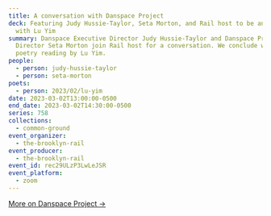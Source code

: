 ```yaml
---
title: A conversation with Danspace Project
deck: Featuring Judy Hussie-Taylor, Seta Morton, and Rail host to be announced,
  with Lu Yim
summary: Danspace Executive Director Judy Hussie-Taylor and Danspace Program
  Director Seta Morton join Rail host for a conversation. We conclude with a
  poetry reading by Lu Yim.
people:
  - person: judy-hussie-taylor
  - person: seta-morton
poets:
  - person: 2023/02/lu-yim
date: 2023-03-02T13:00:00-0500
end_date: 2023-03-02T14:30:00-0500
series: 758
collections:
  - common-ground
event_organizer:
  - the-brooklyn-rail
event_producer:
  - the-brooklyn-rail
event_id: rec29ULzP3LwLeJSR
event_platform:
  - zoom
---
```

[M﻿ore on Danspace Project →](https://danspaceproject.org/)
